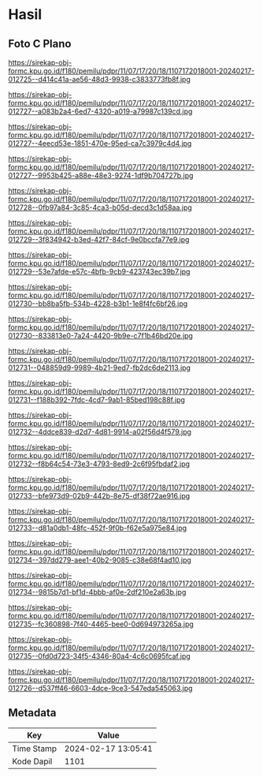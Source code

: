 # Hasil

## Foto C Plano

https://sirekap-obj-formc.kpu.go.id/f180/pemilu/pdpr/11/07/17/20/18/1107172018001-20240217-012725--d414c41a-ae56-48d3-9938-c3833773fb8f.jpg

https://sirekap-obj-formc.kpu.go.id/f180/pemilu/pdpr/11/07/17/20/18/1107172018001-20240217-012727--a083b2a4-6ed7-4320-a019-a79987c139cd.jpg

https://sirekap-obj-formc.kpu.go.id/f180/pemilu/pdpr/11/07/17/20/18/1107172018001-20240217-012727--4eecd53e-1851-470e-95ed-ca7c3979c4d4.jpg

https://sirekap-obj-formc.kpu.go.id/f180/pemilu/pdpr/11/07/17/20/18/1107172018001-20240217-012727--9953b425-a88e-48e3-9274-1df9b704727b.jpg

https://sirekap-obj-formc.kpu.go.id/f180/pemilu/pdpr/11/07/17/20/18/1107172018001-20240217-012728--0fb97a84-3c85-4ca3-b05d-decd3c1d58aa.jpg

https://sirekap-obj-formc.kpu.go.id/f180/pemilu/pdpr/11/07/17/20/18/1107172018001-20240217-012729--3f834942-b3ed-42f7-84cf-9e0bccfa77e9.jpg

https://sirekap-obj-formc.kpu.go.id/f180/pemilu/pdpr/11/07/17/20/18/1107172018001-20240217-012729--53e7afde-e57c-4bfb-9cb9-423743ec39b7.jpg

https://sirekap-obj-formc.kpu.go.id/f180/pemilu/pdpr/11/07/17/20/18/1107172018001-20240217-012730--bb8ba5fb-534b-4228-b3b1-1e8f4fc6bf26.jpg

https://sirekap-obj-formc.kpu.go.id/f180/pemilu/pdpr/11/07/17/20/18/1107172018001-20240217-012730--833813e0-7a24-4420-9b9e-c7f1b46bd20e.jpg

https://sirekap-obj-formc.kpu.go.id/f180/pemilu/pdpr/11/07/17/20/18/1107172018001-20240217-012731--048859d9-9989-4b21-9ed7-fb2dc6de2113.jpg

https://sirekap-obj-formc.kpu.go.id/f180/pemilu/pdpr/11/07/17/20/18/1107172018001-20240217-012731--f188b392-7fdc-4cd7-9ab1-85bed198c88f.jpg

https://sirekap-obj-formc.kpu.go.id/f180/pemilu/pdpr/11/07/17/20/18/1107172018001-20240217-012732--4ddce839-d2d7-4d81-9914-a02f56d4f579.jpg

https://sirekap-obj-formc.kpu.go.id/f180/pemilu/pdpr/11/07/17/20/18/1107172018001-20240217-012732--f8b64c54-73e3-4793-8ed9-2c6f95fbdaf2.jpg

https://sirekap-obj-formc.kpu.go.id/f180/pemilu/pdpr/11/07/17/20/18/1107172018001-20240217-012733--bfe973d9-02b9-442b-8e75-df38f72ae916.jpg

https://sirekap-obj-formc.kpu.go.id/f180/pemilu/pdpr/11/07/17/20/18/1107172018001-20240217-012733--d81a0db1-48fc-452f-9f0b-f62e5a975e84.jpg

https://sirekap-obj-formc.kpu.go.id/f180/pemilu/pdpr/11/07/17/20/18/1107172018001-20240217-012734--397dd279-aee1-40b2-9085-c38e68f4ad10.jpg

https://sirekap-obj-formc.kpu.go.id/f180/pemilu/pdpr/11/07/17/20/18/1107172018001-20240217-012734--9815b7d1-bf1d-4bbb-af0e-2df210e2a63b.jpg

https://sirekap-obj-formc.kpu.go.id/f180/pemilu/pdpr/11/07/17/20/18/1107172018001-20240217-012735--fc360898-7f40-4465-bee0-0d694973265a.jpg

https://sirekap-obj-formc.kpu.go.id/f180/pemilu/pdpr/11/07/17/20/18/1107172018001-20240217-012735--0fd0d723-34f5-4346-80a4-4c6c0695fcaf.jpg

https://sirekap-obj-formc.kpu.go.id/f180/pemilu/pdpr/11/07/17/20/18/1107172018001-20240217-012726--d537ff46-6603-4dce-9ce3-547eda545063.jpg


## Metadata

| Key        | Value               |
| ---------- | ------------------- |
| Time Stamp | 2024-02-17 13:05:41 |
| Kode Dapil | 1101                |



